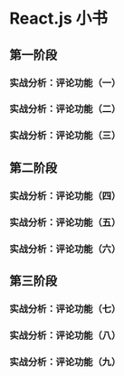 # React.js 小书
## 第一阶段
### 实战分析：评论功能（一）
### 实战分析：评论功能（二）
### 实战分析：评论功能（三）
## 第二阶段
### 实战分析：评论功能（四）
### 实战分析：评论功能（五）
### 实战分析：评论功能（六）
## 第三阶段
### 实战分析：评论功能（七）
### 实战分析：评论功能（八）
### 实战分析：评论功能（九）